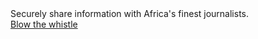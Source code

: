 
<div id="claim">
    <!--
    Are you aware of corporate, political or environmental misdeeds in your company or public body? Submit documents that evidence wrongdoings through afriLeaks, and some of Africa’s best journalistic teams will investigate them thoroughly, while keeping your identity protected.
    -->
    Securely share information with Africa's finest journalists.
</div>
<div>
    <a href="https://secure.afrileaks.org/" class="btn btn-default btn-lg">
        <i class="fa fa-cloud-upload"></i>
        Blow the whistle
    </a>
    <!--a href="#" class="btn btn-default btn-lg">
        We're launching January 13, 2015
    </a-->
</div>

